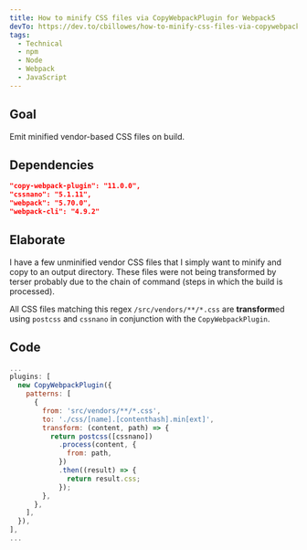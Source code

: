 ```yaml
---
title: How to minify CSS files via CopyWebpackPlugin for Webpack5
devTo: https://dev.to/cbillowes/how-to-minify-css-files-via-copywebpackplugin-for-webpack5-4fc0
tags:
  - Technical
  - npm
  - Node
  - Webpack
  - JavaScript
---
```


## Goal

Emit minified vendor-based CSS files on build.

## Dependencies

```json:title=package.json
"copy-webpack-plugin": "11.0.0",
"cssnano": "5.1.11",
"webpack": "5.70.0",
"webpack-cli": "4.9.2"
```

## Elaborate

I have a few unminified vendor CSS files that I simply want to minify and copy to an output directory. These files were not being transformed by terser probably due to the chain of command (steps in which the build is processed).

All CSS files matching this regex `/src/vendors/**/*.css` are **transform**ed using `postcss` and `cssnano` in conjunction with the `CopyWebpackPlugin`.

## Code

```js:title=webpage.config.js
...
plugins: [
  new CopyWebpackPlugin({
    patterns: [
      {
        from: 'src/vendors/**/*.css',
        to: './css/[name].[contenthash].min[ext]',
        transform: (content, path) => {
          return postcss([cssnano])
            .process(content, {
              from: path,
            })
            .then((result) => {
              return result.css;
            });
        },
      },
    ],
  }),
],
...
```
